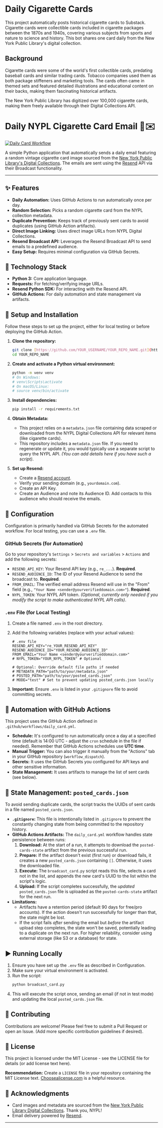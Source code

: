 # Daily Cigarette Cards

This project automatically posts historical cigarette cards to Substack. Cigarette cards were collectible cards included in cigarette packages between the 1870s and 1940s, covering various subjects from sports and nature to science and history. This bot shares one card daily from the New York Public Library's digital collection.

## Background

Cigarette cards were some of the world's first collectible cards, predating baseball cards and similar trading cards. Tobacco companies used them as both package stiffeners and marketing tools. The cards often came in themed sets and featured detailed illustrations and educational content on their backs, making them fascinating historical artifacts.

The New York Public Library has digitized over 100,000 cigarette cards, making them freely available through their Digital Collections API.


# Daily NYPL Cigarette Card Email 🚬✉️

[![Daily Card Workflow](https://github.com/YOUR_USERNAME/YOUR_REPO_NAME/actions/workflows/daily_card.yml/badge.svg)](https://github.com/YOUR_USERNAME/YOUR_REPO_NAME/actions/workflows/daily_card.yml)

A simple Python application that automatically sends a daily email featuring a random vintage cigarette card image sourced from the [New York Public Library's Digital Collections](https://digitalcollections.nypl.org/). The emails are sent using the [Resend](https://resend.com/) API via their Broadcast functionality.

---

## ✨ Features

* **Daily Automation:** Uses GitHub Actions to run automatically once per day.
* **Random Selection:** Picks a random cigarette card from the NYPL collection metadata.
* **Duplicate Prevention:** Keeps track of previously sent cards to avoid duplicates (using GitHub Action artifacts).
* **Direct Image Linking:** Uses direct image URLs from NYPL Digital Collections.
* **Resend Broadcast API:** Leverages the Resend Broadcast API to send emails to a predefined audience.
* **Easy Setup:** Requires minimal configuration via GitHub Secrets.

## 🚀 Technology Stack

* **Python 3:** Core application language.
* **Requests:** For fetching/verifying image URLs.
* **Resend Python SDK:** For interacting with the Resend API.
* **GitHub Actions:** For daily automation and state management via artifacts.

## 🔧 Setup and Installation

Follow these steps to set up the project, either for local testing or before deploying the GitHub Action.

1.  **Clone the repository:**
    ```bash
    git clone [https://github.com/YOUR_USERNAME/YOUR_REPO_NAME.git](https://github.com/YOUR_USERNAME/YOUR_REPO_NAME.git)
    cd YOUR_REPO_NAME
    ```

2.  **Create and activate a Python virtual environment:**
    ```bash
    python -m venv venv
    # On Windows:
    # venv\Scripts\activate
    # On macOS/Linux:
    # source venv/bin/activate
    ```

3.  **Install dependencies:**
    ```bash
    pip install -r requirements.txt
    ```

4.  **Obtain Metadata:**
    * This project relies on a `metadata.json` file containing data scraped or downloaded from the NYPL Digital Collections API for relevant items (like cigarette cards).
    * This repository includes a `metadata.json` file. If you need to regenerate or update it, you would typically use a separate script to query the NYPL API. *(You can add details here if you have such a script)*.

5.  **Set up Resend:**
    * Create a [Resend account](https://resend.com/).
    * Verify your sending domain (e.g., `yourdomain.com`).
    * Create an API Key.
    * Create an Audience and note its Audience ID. Add contacts to this audience who should receive the emails.

## 🔑 Configuration

Configuration is primarily handled via GitHub Secrets for the automated workflow. For local testing, you can use a `.env` file.

### GitHub Secrets (for Automation)

Go to your repository's `Settings` > `Secrets and variables` > `Actions` and add the following secrets:

* `RESEND_API_KEY`: Your Resend API key (e.g., `re_...`). **Required**.
* `RESEND_AUDIENCE_ID`: The ID of your Resend Audience to send the broadcast to. **Required**.
* `FROM_EMAIL`: The verified email address Resend will use in the "From" field (e.g., `"Your Name <sender@yourverifieddomain.com>"`). **Required**.
* `NYPL_TOKEN`: Your NYPL API token. *(Optional, currently only needed if you modify the script to make authenticated NYPL API calls)*.

### `.env` File (for Local Testing)

1.  Create a file named `.env` in the root directory.
2.  Add the following variables (replace with your actual values):

    ```dotenv
    # .env file
    RESEND_API_KEY="re_YOUR_RESEND_API_KEY"
    RESEND_AUDIENCE_ID="YOUR_RESEND_AUDIENCE_ID"
    FROM_EMAIL="Your Name <sender@yourverifieddomain.com>"
    # NYPL_TOKEN="YOUR_NYPL_TOKEN" # Optional

    # Optional: Override default file paths if needed
    # METADATA_PATH="path/to/your/metadata.json"
    # POSTED_PATH="path/to/your/posted_cards.json"
    # MODE="test" # Set to prevent updating posted_cards.json locally
    ```
3.  **Important:** Ensure `.env` is listed in your `.gitignore` file to avoid committing secrets.

## 🤖 Automation with GitHub Actions

This project uses the GitHub Action defined in `.github/workflows/daily_card.yml`.

* **Schedule:** It's configured to run automatically once a day at a specified time (default is 14:00 UTC - adjust the `cron` schedule in the file if needed). Remember that GitHub Actions schedules use **UTC time**.
* **Manual Trigger:** You can also trigger it manually from the "Actions" tab in your GitHub repository (`workflow_dispatch`).
* **Secrets:** It uses the GitHub Secrets you configured for API keys and other sensitive information.
* **State Management:** It uses artifacts to manage the list of sent cards (see below).

## 💾 State Management: `posted_cards.json`

To avoid sending duplicate cards, the script tracks the UUIDs of sent cards in a file named `posted_cards.json`.

* **`.gitignore`:** This file is intentionally listed in `.gitignore` to prevent the constantly changing state from being committed to the repository history.
* **GitHub Actions Artifacts:** The `daily_card.yml` workflow handles state persistence between runs:
    1.  **Download:** At the start of a run, it attempts to download the `posted-cards-state` artifact from the previous successful run.
    2.  **Prepare:** If the artifact doesn't exist (first run) or download fails, it creates a new `posted_cards.json` containing `[]`. Otherwise, it uses the downloaded file.
    3.  **Execute:** The `broadcast_card.py` script reads this file, selects a card not in the list, and appends the new card's UUID to the list within the script's logic.
    4.  **Upload:** If the script completes successfully, the *updated* `posted_cards.json` file is uploaded as the `posted-cards-state` artifact for the next run.
* **Limitations:**
    * Artifacts have a retention period (default 90 days for free/pro accounts). If the action doesn't run successfully for longer than that, the state might be lost.
    * If the script fails *after* sending the email but *before* the artifact upload step completes, the state won't be saved, potentially leading to a duplicate on the next run. For higher reliability, consider using external storage (like S3 or a database) for state.

## ▶️ Running Locally

1.  Ensure you have set up the `.env` file as described in Configuration.
2.  Make sure your virtual environment is activated.
3.  Run the script:
    ```bash
    python broadcast_card.py
    ```
4.  This will execute the script once, sending an email (if not in test mode) and updating the local `posted_cards.json` file.

## 🙌 Contributing

Contributions are welcome! Please feel free to submit a Pull Request or open an Issue. (Add more specific contribution guidelines if desired).

## 📄 License

This project is licensed under the MIT License - see the LICENSE file for details (or add license text here).

**Recommendation:** Create a `LICENSE` file in your repository containing the MIT License text. [Choosealicense.com](https://choosealicense.com/licenses/mit/) is a helpful resource.

## 🙏 Acknowledgments

* Card images and metadata are sourced from the [New York Public Library Digital Collections](https://digitalcollections.nypl.org/). Thank you, NYPL!
* Email delivery powered by [Resend](https://resend.com/).

---